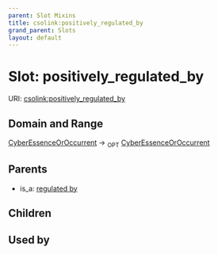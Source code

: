 ```yaml
---
parent: Slot Mixins
title: csolink:positively_regulated_by
grand_parent: Slots
layout: default
---
```


# Slot: positively_regulated_by




URI: [csolink:positively_regulated_by](https://w3id.org/csolink/vocab/positively_regulated_by)

## Domain and Range

[CyberEssenceOrOccurrent](CyberEssenceOrOccurrent.md) ->  <sub>OPT</sub> [CyberEssenceOrOccurrent](CyberEssenceOrOccurrent.md)

## Parents

 *  is_a: [regulated by](regulated_by.md)

## Children


## Used by

